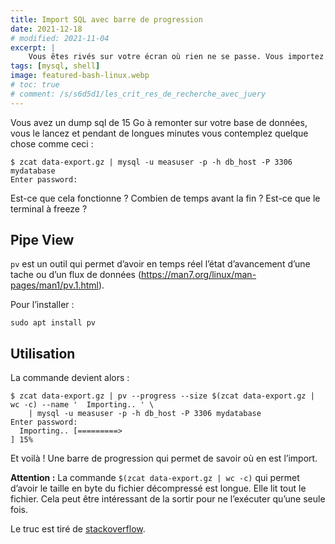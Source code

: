 ```yaml
---
title: Import SQL avec barre de progression
date: 2021-12-18
# modified: 2021-11-04
excerpt: |
    Vous êtes rivés sur votre écran où rien ne se passe. Vous importez un dump MySQL de 15Go et n’avez pas la moindre idée de où il en est. Est ce qu’il ne serait pas génial d’avoir une barre de progreesion qui avance et vous donne l’état d’avencement de l’import ?
tags: [mysql, shell]
image: featured-bash-linux.webp
# toc: true
# comment: /s/s6d5d1/les_crit_res_de_recherche_avec_juery
---
```


Vous avez un dump sql de 15 Go à remonter sur votre base de données, vous le lancez et pendant de longues minutes vous contemplez quelque chose comme ceci :

```shell
$ zcat data-export.gz | mysql -u measuser -p -h db_host -P 3306 mydatabase
Enter password: 

```

Est-ce que cela fonctionne ? Combien de temps avant la fin ? Est-ce que le terminal à freeze ?

## Pipe View

`pv` est un outil qui permet d’avoir en temps réel l’état d’avancement d’une tache ou d’un flux de données (https://man7.org/linux/man-pages/man1/pv.1.html).

Pour l’installer :

```shell
sudo apt install pv
```

## Utilisation

La commande devient alors :

```plain
$ zcat data-export.gz | pv --progress --size $(zcat data-export.gz | wc -c) --name '  Importing.. ' \
    | mysql -u measuser -p -h db_host -P 3306 mydatabase
Enter password: 
  Importing.. [=========>                                                             ] 15%
```

Et voilà ! Une barre de progression qui permet de savoir où en est l’import. 

**Attention :** La commande `$(zcat data-export.gz | wc -c)` qui permet d’avoir le taille en byte du fichier décompressé est longue. Elle lit tout le fichier. Cela peut être intéressant de la sortir pour ne l’exécuter qu’une seule fois.

Le truc est tiré de [stackoverflow](https://unix.stackexchange.com/a/41199).
